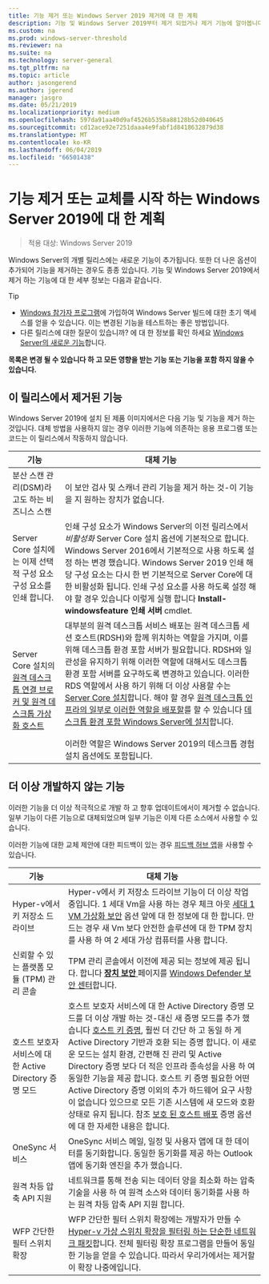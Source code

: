 ```yaml
---
title: 기능 제거 또는 Windows Server 2019 제거에 대 한 계획
description: 기능 및 Windows Server 2019부터 제거 되었거나 제거 기능에 알아봅니다.
ms.custom: na
ms.prod: windows-server-threshold
ms.reviewer: na
ms.suite: na
ms.technology: server-general
ms.tgt_pltfrm: na
ms.topic: article
author: jasongerend
ms.author: jgerend
manager: jasgro
ms.date: 05/21/2019
ms.localizationpriority: medium
ms.openlocfilehash: 597da91aa40d9af4526b5358a88128b52d040645
ms.sourcegitcommit: cd12ace92e7251daaa4e9fabf1d8418632879d38
ms.translationtype: MT
ms.contentlocale: ko-KR
ms.lasthandoff: 06/04/2019
ms.locfileid: "66501438"
---
```

# <a name="features-removed-or-planned-for-replacement-starting-windows-server-2019"></a>기능 제거 또는 교체를 시작 하는 Windows Server 2019에 대 한 계획

>적용 대상: Windows Server 2019

Windows Server의 개별 릴리스에는 새로운 기능이 추가됩니다. 또한 더 나은 옵션이 추가되어 기능을 제거하는 경우도 종종 있습니다. 기능 및 Windows Server 2019에서 제거 하는 기능에 대 한 세부 정보는 다음과 같습니다.

> [!TIP]
> - [Windows 참가자 프로그램](https://insider.windows.com)에 가입하여 Windows Server 빌드에 대한 초기 액세스를 얻을 수 있습니다. 이는 변경된 기능을 테스트하는 좋은 방법입니다.
> - 다른 릴리스에 대한 질문이 있습니까? 에 대 한 정보를 확인 하세요 [Windows Server의 새로운 기능](../get-started/whats-new-in-windows-server.md)합니다.

**목록은 변경 될 수 있습니다 하 고 모든 영향을 받는 기능 또는 기능을 포함 하지 않을 수 있습니다.** 

## <a name="features-we-removed-in-this-release"></a>이 릴리스에서 제거된 기능

Windows Server 2019에 설치 된 제품 이미지에서은 다음 기능 및 기능을 제거 하는 것입니다. 대체 방법을 사용하지 않는 경우 이러한 기능에 의존하는 응용 프로그램 또는 코드는 이 릴리스에서 작동하지 않습니다.

|기능    |대체 기능|
|-----------|--------------------
|분산 스캔 관리(DSM)라고도 하는 비즈니스 스캔|이 보안 검사 및 스캐너 관리 기능을 제거 하는 것-이 기능을 지 원하는 장치가 없습니다.|
|Server Core 설치에는 이제 선택적 구성 요소 구성 요소를 인쇄 합니다.|인쇄 구성 요소가 Windows Server의 이전 릴리스에서 *비활성화* Server Core 설치 옵션에 기본적으로 합니다. Windows Server 2016에서 기본적으로 사용 하도록 설정 하는 변경 했습니다. Windows Server 2019 인쇄 해당 구성 요소는 다시 한 번 기본적으로 Server Core에 대 한 비활성화 됩니다. 인쇄 구성 요소를 사용 하도록 설정 해야 할 경우 있습니다 이렇게 실행 합니다 **Install-windowsfeature 인쇄 서버** cmdlet.|
|Server Core 설치의 [원격 데스크톱 연결 브로커 및 원격 데스크톱 가상화 호스트](../remote/remote-desktop-services/desktop-hosting-service.md)|대부분의 원격 데스크톱 서비스 배포는 원격 데스크톱 세션 호스트(RDSH)와 함께 위치하는 역할을 가지며, 이를 위해 데스크톱 환경 포함 서버가 필요합니다. RDSH와 일관성을 유지하기 위해 이러한 역할에 대해서도 데스크톱 환경 포함 서버를 요구하도록 변경하고 있습니다. 이러한 RDS 역할에서 사용 하기 위해 더 이상 사용할 수는 [Server Core 설치](../administration/server-core/what-is-server-core.md)합니다. 해야 할 경우 [원격 데스크톱 인프라의 일부로 이러한 역할을 배포할](../remote/remote-desktop-services/rds-deploy-infrastructure.md)를 할 수 있습니다 [데스크톱 환경 포함 Windows Server에 설치](../get-started/getting-started-with-server-with-desktop-experience.md)합니다. <br/><br/>이러한 역할은 Windows Server 2019의 데스크톱 경험 설치 옵션에도 포함됩니다. |

## <a name="features-were-no-longer-developing"></a>더 이상 개발하지 않는 기능

이러한 기능을 더 이상 적극적으로 개발 하 고 향후 업데이트에서이 제거할 수 없습니다. 일부 기능이 다른 기능으로 대체되었으며 일부 기능은 이제 다른 소스에서 사용할 수 있습니다. 

이러한 기능에 대한 교체 제안에 대한 피드백이 있는 경우 [피드백 허브 앱](https://support.microsoft.com/help/4021566/windows-10-send-feedback-to-microsoft-with-feedback-hub-app)을 사용할 수 있습니다. 

| 기능   | 대체 기능 |
|-----------|---------------------|
| Hyper-v에서 키 저장소 드라이브|Hyper-v에서 키 저장소 드라이브 기능이 더 이상 작업 중입니다. 1 세대 Vm을 사용 하는 경우 체크 아웃 [세대 1 VM 가상화 보안](https://docs.microsoft.com/windows-server/virtualization/hyper-v/learn-more/generation-1-virtual-machine-security-settings-for-hyper-v) 옵션 앞에 대 한 정보에 대 한 합니다. 만드는 경우 새 Vm 보다 안전한 솔루션에 대 한 TPM 장치를 사용 하 여 2 세대 가상 컴퓨터를 사용 합니다. |
| 신뢰할 수 있는 플랫폼 모듈 (TPM) 관리 콘솔|TPM 관리 콘솔에서 이전에 제공 되는 정보에 제공 됩니다. 합니다 [ **장치 보안** ](https://docs.microsoft.com/windows/security/threat-protection/windows-defender-security-center/wdsc-device-security) 페이지를 [Windows Defender 보안 센터](https://docs.microsoft.com/windows/security/threat-protection/windows-defender-security-center/windows-defender-security-center)합니다. |
| 호스트 보호자 서비스에 대 한 Active Directory 증명 모드|호스트 보호자 서비스에 대 한 Active Directory 증명 모드를 더 이상 개발 하는 것-대신 새 증명 모드를 추가 했습니다 [호스트 키 증명](../security/guarded-fabric-shielded-vm/guarded-fabric-create-host-key.md), 훨씬 더 간단 하 고 동일 하 게 Active Directory 기반과 호환 되는 증명 합니다.  이 새로운 모드는 설치 환경, 간편해 진 관리 및 Active Directory 증명 보다 더 적은 인프라 종속성을 사용 하 여 동일한 기능을 제공 합니다. 호스트 키 증명 필요한 어떤 Active Directory 증명 이외의 추가 하드웨어 요구 사항이 없습니다 있으므로 모든 기존 시스템에 새 모드와 호환 상태로 유지 됩니다. 참조 [보호 된 호스트 배포](../security/guarded-fabric-shielded-vm/guarded-fabric-configure-hgs-with-authorized-hyper-v-hosts.md) 증명 옵션에 대 한 자세한 내용은 합니다. |
| OneSync 서비스|OneSync 서비스 메일, 일정 및 사용자 앱에 대 한 데이터를 동기화합니다. 동일한 동기화를 제공 하는 Outlook 앱에 동기화 엔진을 추가 했습니다. |
| 원격 차등 압축 API 지원|네트워크를 통해 전송 되는 데이터 양을 최소화 하는 압축 기술을 사용 하 여 원격 소스와 데이터 동기화를 사용 하는 원격 차등 압축 API 지원 합니다. |
| WFP 간단한 필터 스위치 확장|WFP 간단한 필터 스위치 확장에는 개발자가 만들 수 [Hyper-v 가상 스위치 확장을 필터링 하는 단순한 네트워크 패킷](https://docs.microsoft.com/en-us/windows-hardware/drivers/network/using-virtual-switch-filtering)합니다. 전체 필터링 확장 프로그램을 만들어 동일한 기능을 얻을 수 있습니다. 따라서 우리가에서는 제거할이 확장 나중에입니다. |
